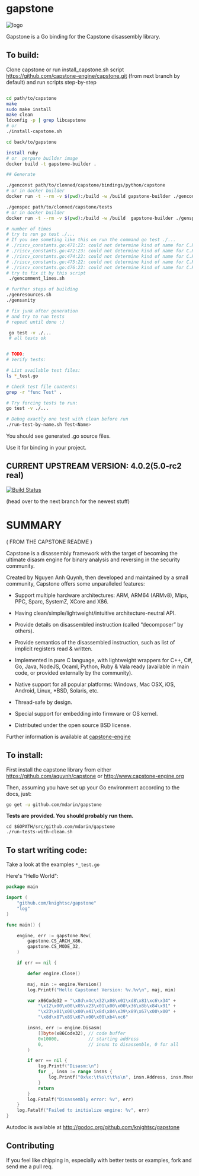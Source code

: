 gapstone
====

![logo](assets/logo.png)

Gapstone is a Go binding for the Capstone disassembly library.

To build:
---

Clone capstone or run install_capstone.sh script
https://github.com/capstone-engine/capstone.git
(from next branch by default)
and run scripts step-by-step
```sh

cd path/to/capstone
make 
sudo make install
make clean
ldconfig -p | grep libcapstone
# or 
./install-capstone.sh

cd back/to/gapstone

install ruby
# or  perpare builder image
docker build -t gapstone-builder .

## Generate

./genconst path/to/clonned/capstone/bindings/python/capstone
# or in docker builder
docker run -t --rm -v $(pwd):/build -w /build gapstone-builder ./genconst.rb capstone/bindings/python/capstone/

./genspec path/to/clonned/capstone/tests
# or in docker builder
docker run -t --rm -v $(pwd):/build -w /build  gapstone-builder ./genspec.rb capstone/tests/

# number of times
# try to run go test ./...
# If you see someting like this on run the command go test ./...
# ./riscv_constants.go:471:22: could not determine kind of name for C.RISCV_GRP_ISRV32C
# ./riscv_constants.go:472:23: could not determine kind of name for C.RISCV_GRP_ISRV32CF
# ./riscv_constants.go:474:22: could not determine kind of name for C.RISCV_GRP_ISRV64A
# ./riscv_constants.go:475:22: could not determine kind of name for C.RISCV_GRP_ISRV64C
# ./riscv_constants.go:476:22: could not determine kind of name for C.RISCV_GRP_ISRV64D
# try to fix it by this script
 ./gencomment_lines.sh 

# further steps of building
./genresources.sh 
./gensanity

# fix junk after generation
# and try to run tests
# repeat until done :)

 go test -v ./...
 # all tests ok 


# TODO:
# Verify tests:

# List available test files:
ls *_test.go

# Check test file contents:
grep -r "func Test" .

# Try forcing tests to run:
go test -v ./...

# Debug exactly one test with clean before run
./run-test-by-name.sh Test<Name> 
```

You should see generated .go source files.

Use it for binding in your project.

## CURRENT UPSTREAM VERSION: 4.0.2(5.0-rc2 real)
[![Build Status](https://travis-ci.org/knightsc/gapstone.svg?branch=master)](https://travis-ci.org/knightsc/gapstone)

(head over to the next branch for the newest stuff)

SUMMARY
===

( FROM THE CAPSTONE README )

Capstone is a disassembly framework with the target of becoming the ultimate
disasm engine for binary analysis and reversing in the security community.

Created by Nguyen Anh Quynh, then developed and maintained by a small community,
Capstone offers some unparalleled features:

- Support multiple hardware architectures: ARM, ARM64 (ARMv8), Mips, PPC, Sparc,
  SystemZ, XCore and X86.

- Having clean/simple/lightweight/intuitive architecture-neutral API.

- Provide details on disassembled instruction (called “decomposer” by others).

- Provide semantics of the disassembled instruction, such as list of implicit
  registers read & written.

- Implemented in pure C language, with lightweight wrappers for C++, C#, Go,
  Java, NodeJS, Ocaml, Python, Ruby & Vala ready (available in main code,
  or provided externally by the community).

- Native support for all popular platforms: Windows, Mac OSX, iOS, Android,
  Linux, *BSD, Solaris, etc.

- Thread-safe by design.

- Special support for embedding into firmware or OS kernel.

- Distributed under the open source BSD license.

Further information is available at [capstone-engine](http://www.capstone-engine.org)

To install:
----

First install the capstone library from either https://github.com/aquynh/capstone
or http://www.capstone-engine.org

Then, assuming you have set up your Go environment according to the docs, just:

```bash
go get -u github.com/mdarin/gapstone
```

**Tests are provided. You should probably run them.**

```
cd $GOPATH/src/github.com/mdarin/gapstone
./run-tests-with-clean.sh 
```

To start writing code:
----

Take a look at the examples `*_test.go`

Here's "Hello World":

```go
package main

import (
    "github.com/knightsc/gapstone"
    "log"
)

func main() {

    engine, err := gapstone.New(
        gapstone.CS_ARCH_X86,
        gapstone.CS_MODE_32,
    )

    if err == nil {

        defer engine.Close()

        maj, min := engine.Version()
        log.Printf("Hello Capstone! Version: %v.%v\n", maj, min)

        var x86Code32 = "\x8d\x4c\x32\x08\x01\xd8\x81\xc6\x34" +
            "\x12\x00\x00\x05\x23\x01\x00\x00\x36\x8b\x84\x91" +
            "\x23\x01\x00\x00\x41\x8d\x84\x39\x89\x67\x00\x00" +
            "\x8d\x87\x89\x67\x00\x00\xb4\xc6"

        insns, err := engine.Disasm(
            []byte(x86Code32), // code buffer
            0x10000,           // starting address
            0,                 // insns to disassemble, 0 for all
        )

        if err == nil {
            log.Printf("Disasm:\n")
            for _, insn := range insns {
                log.Printf("0x%x:\t%s\t\t%s\n", insn.Address, insn.Mnemonic, insn.OpStr)
            }
            return
        }
        log.Fatalf("Disassembly error: %v", err)
    }
    log.Fatalf("Failed to initialize engine: %v", err)
}
```

Autodoc is available at http://godoc.org/github.com/knightsc/gapstone

Contributing
----

If you feel like chipping in, especially with better tests or examples, fork and send me a pull req.
